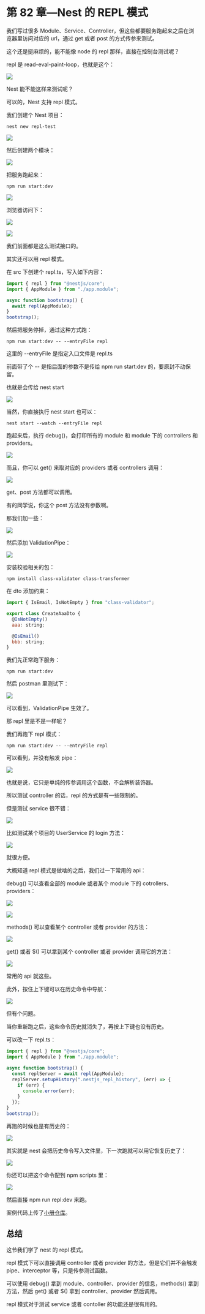 ﻿---
tag:
  - nestjs
tags:
  - nestjs通关秘籍
categories:
  - node
recommend: 82
---

# 第 82 章—Nest 的 REPL 模式

我们写过很多 Module、Service、Controller，但这些都要服务跑起来之后在浏览器里访问对应的 url，通过 get 或者 post 的方式传参来测试。

这个还是挺麻烦的，能不能像 node 的 repl 那样，直接在控制台测试呢？

repl 是 read-eval-paint-loop，也就是这个：

![](//liushuaiyang.oss-cn-shanghai.aliyuncs.com/nest-docs/image/第82章-1.png)

Nest 能不能这样来测试呢？

可以的，Nest 支持 repl 模式。

我们创建个 Nest 项目：

```
nest new repl-test
```

![](//liushuaiyang.oss-cn-shanghai.aliyuncs.com/nest-docs/image/第82章-2.png)

然后创建两个模块：

![](//liushuaiyang.oss-cn-shanghai.aliyuncs.com/nest-docs/image/第82章-3.png)

把服务跑起来：

```
npm run start:dev
```

![](//liushuaiyang.oss-cn-shanghai.aliyuncs.com/nest-docs/image/第82章-4.png)

浏览器访问下：

![](//liushuaiyang.oss-cn-shanghai.aliyuncs.com/nest-docs/image/第82章-5.png)

![](//liushuaiyang.oss-cn-shanghai.aliyuncs.com/nest-docs/image/第82章-6.png)

我们前面都是这么测试接口的。

其实还可以用 repl 模式。

在 src 下创建个 repl.ts，写入如下内容：

```javascript
import { repl } from "@nestjs/core";
import { AppModule } from "./app.module";

async function bootstrap() {
  await repl(AppModule);
}
bootstrap();
```

然后把服务停掉，通过这种方式跑：

```
npm run start:dev -- --entryFile repl
```

这里的 --entryFile 是指定入口文件是 repl.ts

前面带了个 -- 是指后面的参数不是传给 npm run start:dev 的，要原封不动保留。

也就是会传给 nest start

![](//liushuaiyang.oss-cn-shanghai.aliyuncs.com/nest-docs/image/第82章-7.png)

当然，你直接执行 nest start 也可以：

```
nest start --watch --entryFile repl
```

跑起来后，执行 debug()，会打印所有的 module 和 module 下的 controllers 和 providers。

![](//liushuaiyang.oss-cn-shanghai.aliyuncs.com/nest-docs/image/第82章-8.png)

而且，你可以 get() 来取对应的 providers 或者 controllers 调用：

![](//liushuaiyang.oss-cn-shanghai.aliyuncs.com/nest-docs/image/第82章-9.png)

get、post 方法都可以调用。

有的同学说，你这个 post 方法没有参数啊。

那我们加一些：

![](//liushuaiyang.oss-cn-shanghai.aliyuncs.com/nest-docs/image/第82章-10.png)

然后添加 ValidationPipe：

![](//liushuaiyang.oss-cn-shanghai.aliyuncs.com/nest-docs/image/第82章-11.png)

安装校验相关的包：

```
npm install class-validator class-transformer
```

在 dto 添加约束：

```javascript
import { IsEmail, IsNotEmpty } from "class-validator";

export class CreateAaaDto {
  @IsNotEmpty()
  aaa: string;

  @IsEmail()
  bbb: string;
}
```

我们先正常跑下服务：

```
npm run start:dev
```

然后 postman 里测试下：

![](//liushuaiyang.oss-cn-shanghai.aliyuncs.com/nest-docs/image/第82章-12.png)

可以看到，ValidationPipe 生效了。

那 repl 里是不是一样呢？

我们再跑下 repl 模式：

```
npm run start:dev -- --entryFile repl
```

可以看到，并没有触发 pipe：

![](//liushuaiyang.oss-cn-shanghai.aliyuncs.com/nest-docs/image/第82章-13.png)

也就是说，它只是单纯的传参调用这个函数，不会解析装饰器。

所以测试 controller 的话，repl 的方式是有一些限制的。

但是测试 service 很不错：

![](//liushuaiyang.oss-cn-shanghai.aliyuncs.com/nest-docs/image/第82章-14.png)

比如测试某个项目的 UserService 的 login 方法：

![](//liushuaiyang.oss-cn-shanghai.aliyuncs.com/nest-docs/image/第82章-15.png)

就很方便。

大概知道 repl 模式是做啥的之后，我们过一下常用的 api：

debug() 可以查看全部的 module 或者某个 module 下的 cotrollers、providers：

![](//liushuaiyang.oss-cn-shanghai.aliyuncs.com/nest-docs/image/第82章-16.png)

![](//liushuaiyang.oss-cn-shanghai.aliyuncs.com/nest-docs/image/第82章-17.png)

methods() 可以查看某个 controller 或者 provider 的方法：

![](//liushuaiyang.oss-cn-shanghai.aliyuncs.com/nest-docs/image/第82章-18.png)

get() 或者 $() 可以拿到某个 controller 或者 provider 调用它的方法：

![](//liushuaiyang.oss-cn-shanghai.aliyuncs.com/nest-docs/image/第82章-19.png)

常用的 api 就这些。

此外，按住上下键可以在历史命令中导航：

![](//liushuaiyang.oss-cn-shanghai.aliyuncs.com/nest-docs/image/第82章-20.png)

但有个问题。

当你重新跑之后，这些命令历史就消失了，再按上下键也没有历史。

可以改一下 repl.ts：

```javascript
import { repl } from "@nestjs/core";
import { AppModule } from "./app.module";

async function bootstrap() {
  const replServer = await repl(AppModule);
  replServer.setupHistory(".nestjs_repl_history", (err) => {
    if (err) {
      console.error(err);
    }
  });
}
bootstrap();
```

再跑的时候也是有历史的：

![](//liushuaiyang.oss-cn-shanghai.aliyuncs.com/nest-docs/image/第82章-21.png)

其实就是 nest 会把历史命令写入文件里，下一次跑就可以用它恢复历史了：

![](//liushuaiyang.oss-cn-shanghai.aliyuncs.com/nest-docs/image/第82章-22.png)

你还可以把这个命令配到 npm scripts 里：

![](//liushuaiyang.oss-cn-shanghai.aliyuncs.com/nest-docs/image/第82章-23.png)

然后直接 npm run repl:dev 来跑。

案例代码上传了[小册仓库](https://github.com/QuarkGluonPlasma/nestjs-course-code/tree/main/repl-login)。

## 总结

这节我们学了 nest 的 repl 模式。

repl 模式下可以直接调用 controller 或者 provider 的方法，但是它们并不会触发 pipe、interceptor 等，只是传参测试函数。

可以使用 debug() 拿到 module、controller、provider 的信息，methods() 拿到方法，然后 get() 或者 $() 拿到 controller、provider 然后调用。

repl 模式对于测试 service 或者 contoller 的功能还是很有用的。
